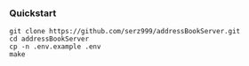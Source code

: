 ### Quickstart
```
git clone https://github.com/serz999/addressBookServer.git
cd addressBookServer
cp -n .env.example .env
make
```
